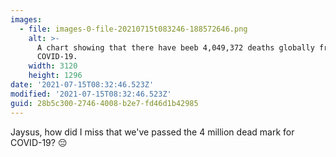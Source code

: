 ```yaml
---
images:
  - file: images-0-file-20210715t083246-188572646.png
    alt: >-
      A chart showing that there have beeb 4,049,372 deaths globally from
      COVID-19.
    width: 3120
    height: 1296
date: '2021-07-15T08:32:46.523Z'
modified: '2021-07-15T08:32:46.523Z'
guid: 28b5c300-2746-4008-b2e7-fd46d1b42985
---
```

Jaysus, how did I miss that we've passed the 4 million dead mark for COVID-19? 😔
